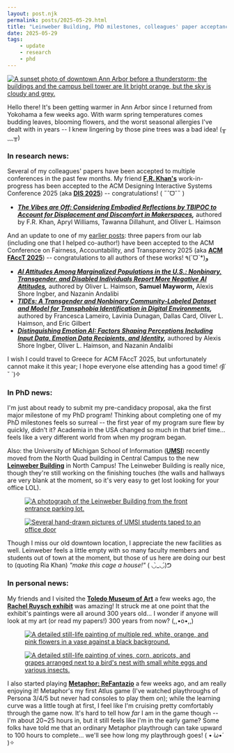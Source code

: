 ```yaml
---
layout: post.njk
permalink: posts/2025-05-29.html
title: "Leinweber Building, PhD milestones, colleagues' paper acceptances"
date: 2025-05-29
tags:
    - update
    - research
    - phd
---
```

<div class="gallery">
    <a href="../images/a2rain-2025.jpg" data-caption="Downtown right before the rain (Ann Arbor, MI)"><img src="../images/a2rain-2025.jpg" alt="A sunset photo of downtown Ann Arbor before a thunderstorm; the buildings and the campus bell tower are lit bright orange, but the sky is cloudy and grey."></a>
</div>

Hello there! It's been getting warmer in Ann Arbor since I returned from Yokohama a few weeks ago. With warm spring temperatures comes budding leaves, blooming flowers, and the worst seasonal allergies I've dealt with in years -- I knew lingering by those pine trees was a bad idea! (╥﹏╥)

### In research news:

Several of my colleagues' papers have been accepted to multiple conferences in the past few months. My friend <a href="https://www.iamfriak.com" target="blank"><b>F.R. Khan's</b></a> work-in-progress has been accepted to the ACM Designing Interactive Systems Conference 2025 (aka <a href="https://dis.acm.org/2025/" target="blank"><b>DIS 2025</a></b>) -- congratulations! ( ˶ˆᗜˆ˵ )

- ***<a href="https://programs.sigchi.org/dis/2025/program/content/200606" target="blank">The Vibes are Off: Considering Embodied Reflections by TBIPOC to Account for Displacement and Discomfort in Makerspaces</a>,*** authored by F.R. Khan, Apryl Williams, Tawanna Dillahunt, and Oliver L. Haimson

And an update to one of my <a href="https://www.mayworms.info/posts/2025-04-14.html" target="blank">earlier posts</a>: three papers from our lab (including one that I helped co-author!) have been accepted to the ACM Conference on Fairness, Accountability, and Transparency 2025 (aka <a href="https://facctconference.org" target="blank"><b>ACM FAccT 2025</a></b>) -- congratulations to all authors of these works! ٩(ˊᗜˋ*)و

- ***<a href="https://doi.org/10.1145/3715275.3732081" target="blank">AI Attitudes Among Marginalized Populations in the U.S.: Nonbinary, Transgender, and Disabled Individuals Report More Negative AI Attitudes</a>,*** authored by Oliver L. Haimson, <b>Samuel Mayworm,</b> Alexis Shore Ingber, and Nazanin Andalibi   
- ***<a href="https://deepblue.lib.umich.edu/handle/2027.42/197724" target="blank">TIDEs: A Transgender and Nonbinary Community-Labeled Dataset and Model for Transphobia Identification in Digital Environments</a>,*** authored by Francesca Lameiro, Lavinia Dunagan, Dallas Card, Oliver L. Haimson, and Eric Gilbert   
- ***<a href="https://deepblue.lib.umich.edu/bitstream/handle/2027.42/197726/facct2025-final168.pdf" target="blank">Distinguishing Emotion AI: Factors Shaping Perceptions Including Input Data, Emotion Data Recipients, and Identity</a>,*** authored by Alexis Shore Ingber, Oliver L. Haimson, and Nazanin Andalibi   

I wish I could travel to Greece for ACM FAccT 2025, but unfortunately cannot make it this year; I hope everyone else attending has a good time! ദ്ദി´ ˘ `)✧

### In PhD news:
I'm just about ready to submit my pre-candidacy proposal, aka the first major milestone of my PhD program! Thinking about completing one of my PhD milestones feels so surreal -- the first year of my program sure flew by quickly, didn't it? Academia in the USA changed so much in that brief time... feels like a very different world from when my program began.

Also: the University of Michigan School of Information (<a href="https://www.si.umich.edu" target="blank"><b>UMSI</b></a>) recently moved from the North Quad building in Central Campus to the new <a href="https://leinweber.bldg.umich.edu" target="blank"><b>Leinweber Building</b></a> in North Campus! The Leinweber Building is really nice, though they're still working on the finishing touches (the walls and hallways are very blank at the moment, so it's very easy to get lost looking for your office LOL). 

<div class="gallery">
    <figure>
        <a href="../images/leinweber2-2025.jpg" data-caption="Leinweber Building (North Campus, Ann Arbor, MI)"><img src="../images/leinweber2-2025.jpg" alt="A photograph of the Leinweber Building from the front entrance parking lot."></a>
    </figure>
    <figure>
        <a href="../images/leinweber1-2025.jpg" data-caption="A view of our office door (illustrations by F.R. Khan)"><img src="../images/leinweber1-2025.jpg" alt="Several hand-drawn pictures of UMSI students taped to an office door"></a>
    </figure>
</div>

Though I miss our old downtown location, I appreciate the new facilities as well. Leinweber feels a little empty with so many faculty members and students out of town at the moment, but those of us here are doing our best to (quoting Ria Khan) *"make this cage a house!"* ( ◡̀_◡́)ᕤ

### In personal news:
My friends and I visited the <a href="https://toledomuseum.org" target="blank"><b>Toledo Museum of Art</b></a> a few weeks ago, the <b><a href="https://toledomuseum.org/exhibitions/rachel-ruysch-nature-into-art" target="blank">Rachel Ruysch exhibit</a></b> was amazing! It struck me at one point that the exhibit's paintings were all around 300 years old... I wonder if anyone will look at my art (or read my papers!) 300 years from now? (,,•o•,,)

<div class="gallery">
    <figure>
        <a href="../images/ruysch1-2025.jpg" data-caption="Flowers in a Glass Vase - Rachel Ruysch, 1704"><img src="../images/ruysch1-2025.jpg" alt="A detailed still-life painting of multiple red, white, orange, and pink flowers in a vase against a black background."></a>
    </figure>
    <figure>
        <a href="../images/ruysch2-2025.jpg" data-caption="Still Life with Fruit, Bird's Nest and Insects - Rachel Ruysch, 1716"><img src="../images/ruysch2-2025.jpg" alt="A detailed still-life painting of vines, corn, apricots, and grapes arranged next to a bird's nest with small white eggs and various insects."></a>
    </figure>
</div>

I also started playing <a href="https://metaphor.atlus.com/index.html?lang=en" target="blank"><b>Metaphor: ReFantazio</b></a> a few weeks ago, and am really enjoying it! Metaphor's my first Atlus game (I've watched playthroughs of Persona 3/4/5 but never had consoles to play them on); while the learning curve was a little tough at first, I feel like I'm cruising pretty comfortably through the game now. It's hard to tell how *far* I am in the game though -- I'm about 20~25 hours in, but it still feels like I'm in the early game? Some folks have told me that an ordinary Metaphor playthrough can take upward to 100 hours to complete... we'll see how long my playthrough goes! ( • ̀ω•́ )✧